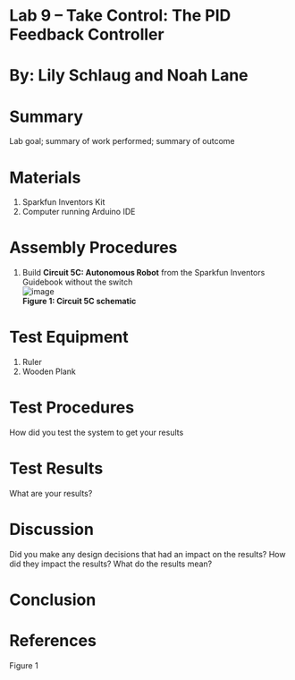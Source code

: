 # Lab 9 – Take Control: The PID Feedback Controller 

# By: Lily Schlaug and Noah Lane
# Summary
Lab goal; summary of work performed; summary of outcome

# Materials
1. Sparkfun Inventors Kit  
2. Computer running Arduino IDE  
# Assembly Procedures
1. Build __Circuit 5C: Autonomous Robot__ from the Sparkfun Inventors Guidebook without the switch  
![image](https://github.com/npla225/BAE305-SP24-Lab9/assets/156371043/d6559943-b997-4331-a037-47834da85006)  
**Figure 1: Circuit 5C schematic**

# Test Equipment
1. Ruler
2. Wooden Plank  
# Test Procedures
How did you test the system to get your results
# Test Results
What are your results?
# Discussion
Did you make any design decisions that had an impact on the results? How did they impact the results? What do the results mean?
# Conclusion

# References
Figure 1
 
